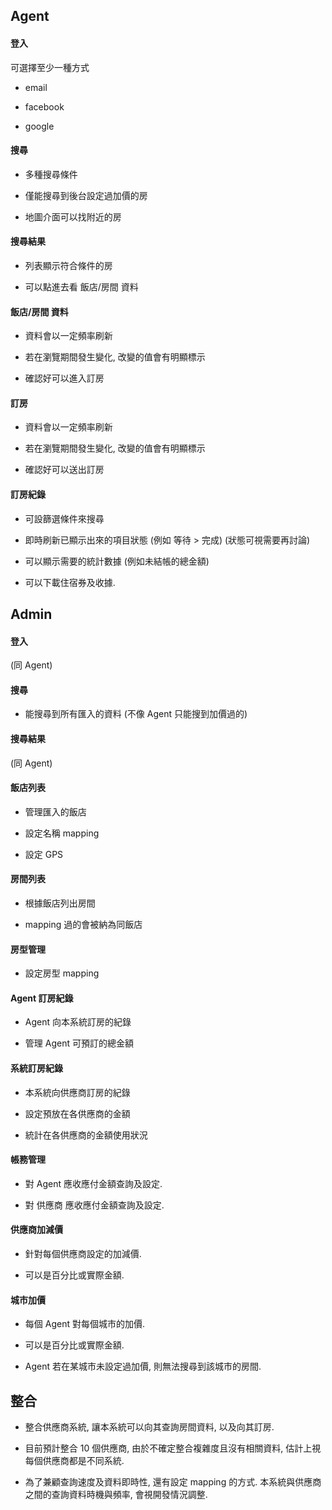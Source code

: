 
## Agent

#### 登入

可選擇至少一種方式

- email

- facebook

- google

#### 搜尋

- 多種搜尋條件

- 僅能搜尋到後台設定過加價的房

- 地圖介面可以找附近的房

#### 搜尋結果

- 列表顯示符合條件的房

- 可以點進去看 飯店/房間 資料

#### 飯店/房間 資料

- 資料會以一定頻率刷新

- 若在瀏覽期間發生變化, 改變的值會有明顯標示

- 確認好可以進入訂房

#### 訂房

- 資料會以一定頻率刷新

- 若在瀏覽期間發生變化, 改變的值會有明顯標示

- 確認好可以送出訂房

#### 訂房紀錄

- 可設篩選條件來搜尋

- 即時刷新已顯示出來的項目狀態 (例如 等待 > 完成) (狀態可視需要再討論)

- 可以顯示需要的統計數據 (例如未結帳的總金額)

- 可以下載住宿券及收據.


## Admin

#### 登入

(同 Agent)

#### 搜尋 

- 能搜尋到所有匯入的資料 (不像 Agent 只能搜到加價過的)

#### 搜尋結果

(同 Agent)

#### 飯店列表

- 管理匯入的飯店

- 設定名稱 mapping

- 設定 GPS

#### 房間列表

- 根據飯店列出房間

- mapping 過的會被納為同飯店

#### 房型管理

- 設定房型 mapping

#### Agent 訂房紀錄

- Agent 向本系統訂房的紀錄

- 管理 Agent 可預訂的總金額

#### 系統訂房紀錄

- 本系統向供應商訂房的紀錄

- 設定預放在各供應商的金額

- 統計在各供應商的金額使用狀況

#### 帳務管理

- 對 Agent 應收應付金額查詢及設定.

- 對 供應商 應收應付金額查詢及設定.

#### 供應商加減價

- 針對每個供應商設定的加減價. 

- 可以是百分比或實際金額.

#### 城市加價

- 每個 Agent 對每個城市的加價.

- 可以是百分比或實際金額.

- Agent 若在某城市未設定過加價, 則無法搜尋到該城市的房間.

## 整合

- 整合供應商系統, 讓本系統可以向其查詢房間資料, 以及向其訂房.

- 目前預計整合 10 個供應商, 由於不確定整合複雜度且沒有相關資料, 估計上視每個供應商都是不同系統.

- 為了兼顧查詢速度及資料即時性, 還有設定 mapping 的方式. 本系統與供應商之間的查詢資料時機與頻率, 會視開發情況調整.
